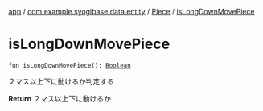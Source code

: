 [app](../../index.md) / [com.example.syogibase.data.entity](../index.md) / [Piece](index.md) / [isLongDownMovePiece](./is-long-down-move-piece.md)

# isLongDownMovePiece

`fun isLongDownMovePiece(): `[`Boolean`](https://kotlinlang.org/api/latest/jvm/stdlib/kotlin/-boolean/index.html)

２マス以上下に動けるか判定する

**Return**
２マス以上下に動けるか


